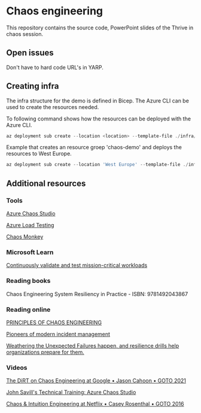 # Chaos engineering

This repository contains the source code, PowerPoint slides of the Thrive in chaos session.

## Open issues
Don't have to hard code URL's in YARP.

## Creating infra

The infra structure for the demo is defined in Bicep. The Azure CLI can be used to create the resources needed.

To following command shows how the resources can be deployed with the Azure CLI.
```powershell
az deployment sub create --location <location> --template-file ./infra/main.bicep --parameters resourceGroupName=<resourceGroupName>
```

Example that creates an resource groep 'chaos-demo' and deploys the resources to West Europe.
```powershell
az deployment sub create --location 'West Europe' --template-file ./infra/main.bicep --parameters resourceGroupName='chaos-demo'
```


## Additional resources

### Tools
[Azure Chaos Studio](https://learn.microsoft.com/en-us/azure/chaos-studio/chaos-studio-overview)

[Azure Load Testing](https://learn.microsoft.com/en-us/azure/load-testing/overview-what-is-azure-load-testing)

[Chaos Monkey](https://netflix.github.io/chaosmonkey/)

### Microsoft Learn
[Continuously validate and test mission-critical workloads](https://learn.microsoft.com/en-us/training/modules/continuous-validate-test-mission-critical-workloads/)

### Reading books
Chaos Engineering System Resiliency in Practice - ISBN: 9781492043867

### Reading online
[PRINCIPLES OF CHAOS ENGINEERING](https://principlesofchaos.org/)

[Pioneers of modern incident management](https://books.sorryapp.com/2/incident-communication-101/26/pioneers-of-modern-incident-management)

[Weathering the Unexpected
Failures happen, and resilience drills help organizations prepare for them.](https://queue.acm.org/detail.cfm?id=2371516)

### Videos
[The DiRT on Chaos Engineering at Google • Jason Cahoon • GOTO 2021](https://www.youtube.com/watch?v=6I8Ag9mCEpY)

[John Savill's Technical Training: Azure Chaos Studio](https://www.youtube.com/watch?v=IkEQm6m46Ow)

[Chaos & Intuition Engineering at Netflix • Casey Rosenthal • GOTO 2016](https://www.youtube.com/watch?v=Q4nniyAarbs)